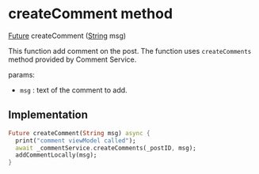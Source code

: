 


# createComment method








[Future](https://api.flutter.dev/flutter/dart-async/Future-class.html) createComment
([String](https://api.flutter.dev/flutter/dart-core/String-class.html) msg)





<p>This function add comment on the post.
The function uses <code>createComments</code> method provided by Comment Service.</p>
<p>params:</p>
<ul>
<li><code>msg</code> : text of the comment to add.</li>
</ul>



## Implementation

```dart
Future createComment(String msg) async {
  print("comment viewModel called");
  await _commentService.createComments(_postID, msg);
  addCommentLocally(msg);
}
```








